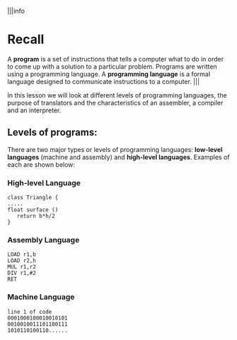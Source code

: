 |||info
# Recall

A **program** is a set of instructions that tells a computer what to do in order to come up with a solution to a particular problem. Programs are written using a programming language. A **programming language** is a formal language designed to communicate instructions to a computer. 
|||

In this lesson we will look at different levels of programming languages, the purpose of translators and the characteristics of an assembler, a compiler and an interpreter.

## Levels of programs:
There are two major types or levels of programming languages: **low-level languages** (machine and assembly) and **high-level languages**. Examples of each are shown below:

### High-level Language 
    class Triangle {
    .....
    float surface ()
       return b*h/2
    }

### Assembly Language
    LOAD r1,b
    LOAD r2,h
    MUL r1,r2
    DIV r1,#2
    RET

### Machine Language
    line 1 of code
    0001000100010010101
    0010010011101100111
    1010110100110......


